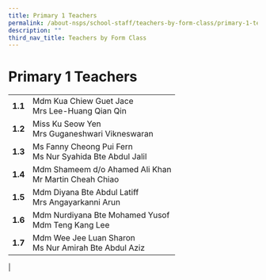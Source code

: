 ```yaml
---
title: Primary 1 Teachers
permalink: /about-nsps/school-staff/teachers-by-form-class/primary-1-teachers/
description: ""
third_nav_title: Teachers by Form Class
---
```

Primary 1 Teachers
==================

|  |  |
|---|---|
| **1.1** | Mdm Kua Chiew Guet Jace<br>Mrs Lee-Huang Qian Qin |
| **1.2** | Miss Ku Seow Yen<br>Mrs Guganeshwari Vikneswaran |
| **1.3** | Ms Fanny Cheong Pui Fern<br>Ms Nur Syahida Bte Abdul Jalil |
| **1.4** | Mdm Shameem d/o Ahamed Ali Khan<br>Mr Martin Cheah Chiao |
| **1.5** | Mdm Diyana Bte Abdul Latiff<br>Mrs Angayarkanni Arun |
| **1.6** | Mdm Nurdiyana Bte Mohamed Yusof<br>Mdm Teng Kang Lee |
| **1.7** | Mdm Wee Jee Luan Sharon<br>Ms Nur Amirah Bte Abdul Aziz |
|